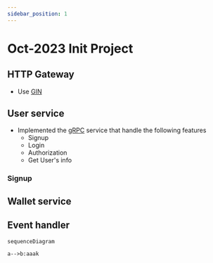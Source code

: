 ```yaml
---
sidebar_position: 1
---
```


# Oct-2023 Init Project

## HTTP Gateway
- Use [GIN](https://github.com/gin-gonic/gin)

## User service
- Implemented the [gRPC](https://grpc.io/) service that handle the following features
    - Signup
    - Login
    - Authorization
    - Get User's info
### Signup
## Wallet service

## Event handler

```mermaid
sequenceDiagram

a-->b:aaak
```
